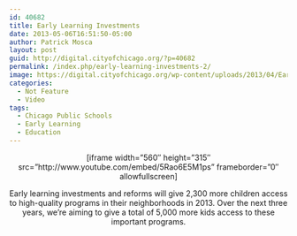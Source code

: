 ```yaml
---
id: 40682
title: Early Learning Investments
date: 2013-05-06T16:51:50-05:00
author: Patrick Mosca
layout: post
guid: http://digital.cityofchicago.org/?p=40682
permalink: /index.php/early-learning-investments-2/
image: https://digital.cityofchicago.org/wp-content/uploads/2013/04/EarlyLearning.png
categories:
  - Not Feature
  - Video
tags:
  - Chicago Public Schools
  - Early Learning
  - Education
---
```

<p style="text-align: center;">
  [iframe width=&#8221;560&#8243; height=&#8221;315&#8243; src=&#8221;http://www.youtube.com/embed/5Rao6E5M1ps&#8221; frameborder=&#8221;0&#8243; allowfullscreen]
</p>

<p style="text-align: center;">
  Early learning investments and reforms will give 2,300 more children access to high-quality programs in their neighborhoods in 2013. Over the next three years, we&#8217;re aiming to give a total of 5,000 more kids access to these important programs.
</p>